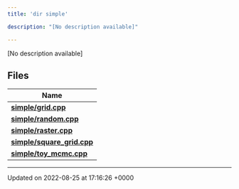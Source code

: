 ```yaml
---
title: 'dir simple'

description: "[No description available]"

---
```







[No description available]

## Files

| Name           |
| -------------- |
| **[simple/grid.cpp](/documentation/code/files/grid_8cpp/#file-gridcpp)**  |
| **[simple/random.cpp](/documentation/code/files/random_8cpp/#file-randomcpp)**  |
| **[simple/raster.cpp](/documentation/code/files/raster_8cpp/#file-rastercpp)**  |
| **[simple/square_grid.cpp](/documentation/code/files/square__grid_8cpp/#file-square-gridcpp)**  |
| **[simple/toy_mcmc.cpp](/documentation/code/files/toy__mcmc_8cpp/#file-toy-mcmccpp)**  |






-------------------------------

Updated on 2022-08-25 at 17:16:26 +0000
